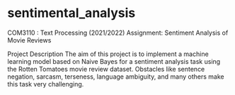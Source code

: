 # sentimental_analysis

COM3110 : Text Processing (2021/2022)
Assignment: Sentiment Analysis of Movie Reviews

Project Description
The aim of this project is to implement a machine learning model based on Naive Bayes for a
sentiment analysis task using the Rotten Tomatoes movie review dataset. Obstacles like sentence negation, sarcasm, terseness, language ambiguity, and many others make this task very
challenging.
